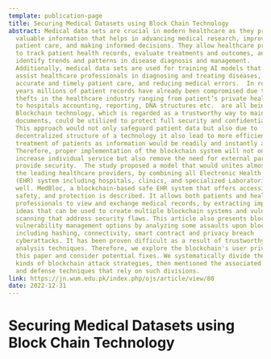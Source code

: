 ```yaml
---
template: publication-page
title: Securing Medical Datasets using Block Chain Technology
abstract: Medical data sets are crucial in modern healthcare as they provide
  valuable information that helps in advancing medical research, improving
  patient care, and making informed decisions. They allow healthcare providers
  to track patient health records, evaluate treatments and outcomes, and
  identify trends and patterns in disease diagnosis and management.
  Additionally, medical data sets are used for training AI models that can
  assist healthcare professionals in diagnosing and treating diseases, providing
  accurate and timely patient care, and reducing medical errors.  In recent
  years millions of patient records have already been compromised due to data
  thefts in the healthcare industry ranging from patient’s private health data
  to hospitals accounting, reporting, DNA structures etc.  are all being taken.
  Blockchain technology, which is regarded as a trustworthy way to maintain
  documents, could be utilized to protect full security and confidentiality.
  This approach would not only safeguard patient data but also due to
  decentralized structure of a technology it also lead to more efficient
  treatment of patients as information would be readily and instantly available.
  Therefore, proper implementation of the blockchain system will not only
  increase individual service but also remove the need for external parties to
  provide security.  The study proposed a model that would unites almost all of
  the leading healthcare providers, by combining all Electronic Health Record
  (EHR) system including hospitals, clinics, and specialized Laboratories as
  well. MedBloc, a blockchain-based safe EHR system that offers accessibility,
  safety, and protection is described. It allows both patients and healthcare
  professionals to view and exchange medical records, by extracting important
  ideas that can be used to create multiple blockchain systems and vulnerability
  scanning that address security flaws. This article also presents blockchain
  vulnerability management options by analyzing some assaults upon blockchain,
  including hashing, connectivity, smart contract and privacy breach
  cyberattacks. It has been proven difficult as a result of trustworthy attack
  analysis techniques. Therefore, we explore the blockchain's user privacy in
  this paper and consider potential fixes. We systematically divide the three
  kinds of blockchain attack strategies, then mentioned the associated attack
  and defense techniques that rely on such divisions.
link: https://jn.wum.edu.pk/index.php/ojs/article/view/80
date: 2022-12-31
---
```

<!--StartFragment-->

# Securing Medical Datasets using Block Chain Technology

<!--EndFragment-->
